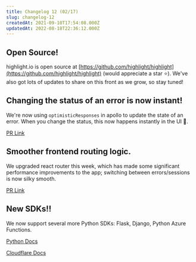 ```yaml
---
title: Changelog 12 (02/17)
slug: changelog-12
createdAt: 2021-09-10T17:54:08.000Z
updatedAt: 2022-08-18T22:36:12.000Z
---
```


## Open Source!

highlight.io is open source at [https://github.com/highlight/highlight](https://github.com/highlight/highlight) (would appreciate a star ⭐️). We've also got lots of updates to share on this front as we grow, so stay tuned!

## Changing the status of an error is now instant!

We're now using `optimisticResponses` in apollo to update the state of an error. When you change the status, this now happens instantly in the UI 🤯.

[PR Link](https://github.com/highlight/highlight/pull/4246)

## Smoother frontend routing logic.

We upgraded react router this week, which has made some significant performance improvements to the app; switching between errors/sessions is now silky smooth.

[PR Link](https://github.com/highlight/highlight/pull/4203)

## New SDKs!!

We now support several more Python SDKs: Flask, Django, Python Azure Functions.

[Python Docs](https://www.highlight.io/docs/general/getting-started/backend-sdk/python)

[Cloudflare Docs](https://www.highlight.io/docs/general/getting-started/backend-sdk/cloudflare)

